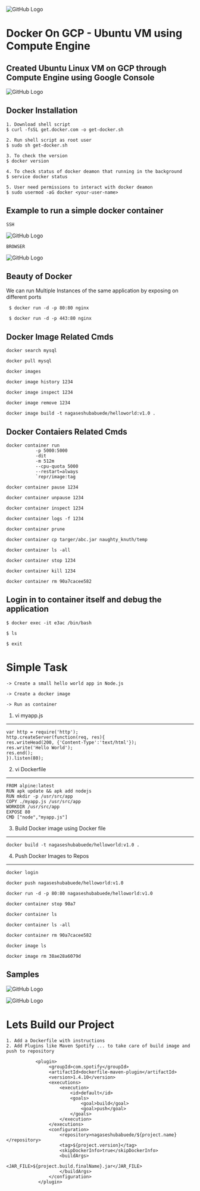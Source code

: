 ![GitHub Logo](/images/docker/dockerr.png)


Docker On GCP - Ubuntu VM using Compute Engine
============================================================

Created Ubuntu Linux VM on GCP through Compute Engine using Google Console 
--------------------------------------------------------------------------

![GitHub Logo](/images/docker/GCP_Compute_Engine.png)

Docker Installation
--------------------

```
1. Download shell script
$ curl -fsSL get.docker.com -o get-docker.sh

2. Run shell script as root user
$ sudo sh get-docker.sh
 
3. To check the version
$ docker version

4. To check status of docker deamon that running in the background
$ service docker status

5. User need permissions to interact with docker deamon
$ sudo usermod -aG docker <your-user-name>

 ```
 
 Example to run a simple docker container
 -----------------------------------------
 
 ``` SSH ```
 
 
 ![GitHub Logo](/images/docker/nginx_docker_container.png)
 
 
 ``` BROWSER ```
 
 ![GitHub Logo](/images/docker/nginx_browser_test.png)
 
 
 Beauty of Docker
 ----------------
 
 We can run Multiple Instances of the same application by exposing on different ports

```
 $ docker run -d -p 80:80 nginx
 
 $ docker run -d -p 443:80 nginx
 ```
 
 
 
 Docker Image Related Cmds
 --------------------------
 
``` 
docker search mysql

docker pull mysql

docker images

docker image history 1234

docker image inspect 1234

docker image remove 1234

docker image build -t nagaseshubabuede/helloworld:v1.0 .
```

 Docker Contaiers Related Cmds
 ------------------------------
 ```
docker container run 
			-p 5000:5000 
			-dit 
			-m 512m
			--cpu-quota 5000
			--restart=always 
			`repr/image:tag 

docker container pause 1234

docker container unpause 1234

docker container inspect 1234

docker container logs -f 1234

docker container prune

docker container cp targer/abc.jar naughty_knuth/temp

docker container ls -all

docker container stop 1234

docker container kill 1234

docker container rm 90a7cacee582
```

Login in to container itself and debug the application
-------------------------------------------------------

```
$ docker exec -it e3ac /bin/bash

$ ls

$ exit
```



Simple Task
===========

```
-> Create a small hello world app in Node.js

-> Create a docker image

-> Run as container
```

1. vi myapp.js
--------------

```
var http = require('http');
http.createServer(function(req, res){
res.writeHead(200, {'Content-Type':'text/html'});
res.write('Hello World');
res.end();
}).listen(80);
```

2. vi Dockerfile
-----------------

```
FROM alpine:latest
RUN apk update && apk add nodejs
RUN mkdir -p /usr/src/app
COPY ./myapp.js /usr/src/app
WORKDIR /usr/src/app
EXPOSE 80
CMD ["node","myapp.js"]
```

3. Build Docker image using Docker file
-----------------------------------------
```
docker build -t nagaseshubabuede/helloworld:v1.0 .
```

4. Push Docker Images to Repos
-------------------------------
```
docker login

docker push nagaseshubabuede/helloworld:v1.0

docker run -d -p 80:80 nagaseshubabuede/helloworld:v1.0

docker container stop 90a7

docker container ls

docker container ls -all

docker container rm 90a7cacee582

docker image ls

docker image rm 38ae28a6079d

```


Samples
--------

![GitHub Logo](/images/docker/Docker_myapp_1.png)

![GitHub Logo](/images/docker/Docker_myapp_2.png)

Lets Build our Project
=======================

```
1. Add a Dockerfile with instructions
2. Add Plugins like Maven Spotify ... to take care of build image and push to repository
               
	       <plugin>
                <groupId>com.spotify</groupId>
                <artifactId>dockerfile-maven-plugin</artifactId>
                <version>1.4.10</version>
                <executions>
                    <execution>
                        <id>default</id>
                        <goals>
                            <goal>build</goal>
                            <goal>push</goal>
                        </goals>
                    </execution>
                </executions>
                <configuration>
                    <repository>nagaseshubabuede/${project.name}</repository>
                    <tag>${project.version}</tag>
                    <skipDockerInfo>true</skipDockerInfo>
                    <buildArgs>
                        <JAR_FILE>${project.build.finalName}.jar</JAR_FILE>
                    </buildArgs>
                </configuration>
            </plugin>	    

```



 
 
